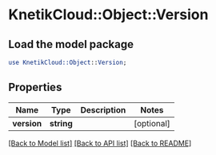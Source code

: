 # KnetikCloud::Object::Version

## Load the model package
```perl
use KnetikCloud::Object::Version;
```

## Properties
Name | Type | Description | Notes
------------ | ------------- | ------------- | -------------
**version** | **string** |  | [optional] 

[[Back to Model list]](../README.md#documentation-for-models) [[Back to API list]](../README.md#documentation-for-api-endpoints) [[Back to README]](../README.md)


